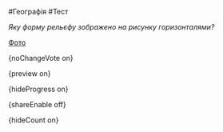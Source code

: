 #Географія #Тест

*Яку форму рельєфу зображено на рисунку горизонталями?*

[Фото](https://zno.osvita.ua//doc/images/znotest/27/2781/2.jpg)

{noChangeVote on}

{preview on}

{hideProgress on}

{shareEnable off}

{hideCount on}

